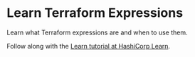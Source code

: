 # Learn Terraform Expressions

Learn what Terraform expressions are and when to use them.

Follow along with the [Learn tutorial at HashiCorp Learn](https://learn.hashicorp.com/tutorials/terraform/expressions?in=terraform/configuration-language).
